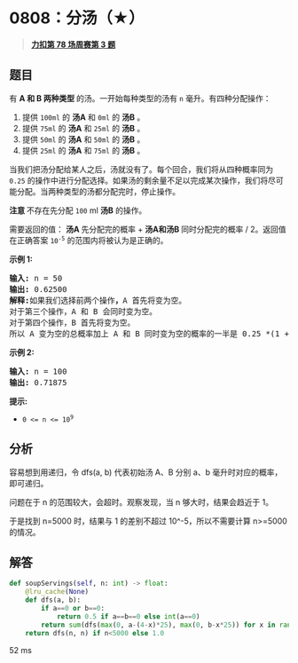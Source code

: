 # 0808：分汤（★）


> <u>**[力扣第 78 场周赛第 3 题](https://leetcode.cn/problems/soup-servings/)**</u>

## 题目

<p>有 <strong>A 和 B 两种类型 </strong>的汤。一开始每种类型的汤有 <code>n</code> 毫升。有四种分配操作：</p>

<ol>
<li>提供 <code>100ml</code> 的 <strong>汤A</strong> 和 <code>0ml</code> 的 <strong>汤B</strong> 。</li>
<li>提供 <code>75ml</code> 的 <strong>汤A</strong> 和 <code>25ml</code> 的 <strong>汤B</strong> 。</li>
<li>提供 <code>50ml</code> 的 <strong>汤A</strong> 和 <code>50ml</code> 的 <strong>汤B</strong> 。</li>
<li>提供 <code>25ml</code> 的 <strong>汤A</strong> 和 <code>75ml</code> 的 <strong>汤B</strong> 。</li>
</ol>

<p>当我们把汤分配给某人之后，汤就没有了。每个回合，我们将从四种概率同为 <code>0.25</code> 的操作中进行分配选择。如果汤的剩余量不足以完成某次操作，我们将尽可能分配。当两种类型的汤都分配完时，停止操作。</p>

<p><strong>注意 </strong>不存在先分配 <code>100</code> ml <strong>汤B</strong> 的操作。</p>

<p>需要返回的值： <strong>汤A </strong>先分配完的概率 +  <strong>汤A和汤B </strong>同时分配完的概率 / 2。返回值在正确答案 <code>10<sup>-5</sup></code> 的范围内将被认为是正确的。</p>



<p><strong>示例 1:</strong></p>

<pre>
<strong>输入:</strong> n = 50
<strong>输出:</strong> 0.62500
<strong>解释:</strong>如果我们选择前两个操作<strong>，</strong>A 首先将变为空。
对于第三个操作，A 和 B 会同时变为空。
对于第四个操作，B 首先将变为空。<strong>
</strong>所以 A 变为空的总概率加上 A 和 B 同时变为空的概率的一半是 0.25 *(1 + 1 + 0.5 + 0)= 0.625。
</pre>

<p><strong>示例 2:</strong></p>

<pre>
<strong>输入:</strong> n = 100
<strong>输出:</strong> 0.71875
</pre>



<p><strong>提示:</strong></p>

<ul>
<li><code>0 &lt;= n &lt;= 10<sup>9</sup></code>​​​​​​​</li>
</ul>


## 分析

容易想到用递归，令 dfs(a, b) 代表初始汤 A、B 分别 a、b 毫升时对应的概率，即可递归。

问题在于 n 的范围较大，会超时。观察发现，当 n 够大时，结果会趋近于 1。

于是找到 n=5000 时，结果与 1 的差别不超过 10^-5，所以不需要计算 n>=5000 的情况。


## 解答

```python
def soupServings(self, n: int) -> float:
    @lru_cache(None)
    def dfs(a, b):
        if a==0 or b==0:
            return 0.5 if a==b==0 else int(a==0)
        return sum(dfs(max(0, a-(4-x)*25), max(0, b-x*25)) for x in range(4)) / 4
    return dfs(n, n) if n<5000 else 1.0
```
52 ms



